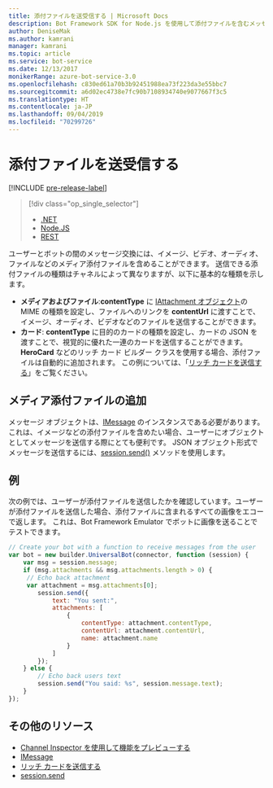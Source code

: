 ```yaml
---
title: 添付ファイルを送受信する | Microsoft Docs
description: Bot Framework SDK for Node.js を使用して添付ファイルを含むメッセージを送受信する方法について説明します。
author: DeniseMak
ms.author: kamrani
manager: kamrani
ms.topic: article
ms.service: bot-service
ms.date: 12/13/2017
monikerRange: azure-bot-service-3.0
ms.openlocfilehash: c830ed61a70b3b92451988ea73f223da3e55bbc7
ms.sourcegitcommit: a6d02ec4738e7fc90b7108934740e9077667f3c5
ms.translationtype: HT
ms.contentlocale: ja-JP
ms.lasthandoff: 09/04/2019
ms.locfileid: "70299726"
---
```

# <a name="send-and-receive-attachments"></a>添付ファイルを送受信する

[!INCLUDE [pre-release-label](../includes/pre-release-label-v3.md)]

> [!div class="op_single_selector"]
> - [.NET](../dotnet/bot-builder-dotnet-add-media-attachments.md)
> - [Node.JS](../nodejs/bot-builder-nodejs-send-receive-attachments.md)
> - [REST](../rest-api/bot-framework-rest-connector-add-media-attachments.md)

ユーザーとボットの間のメッセージ交換には、イメージ、ビデオ、オーディオ、ファイルなどのメディア添付ファイルを含めることができます。 送信できる添付ファイルの種類はチャネルによって異なりますが、以下に基本的な種類を示します。

* **メディアおよびファイル**:**contentType** に [IAttachment オブジェクト][IAttachment]の MIME の種類を設定し、ファイルへのリンクを **contentUrl** に渡すことで、イメージ、オーディオ、ビデオなどのファイルを送信することができます。
* **カード**: <!-- and custom keyboards --> **contentType** に目的のカードの種類を設定し、カードの JSON を渡すことで、視覚的に優れた一連のカードを送信することができます。 **HeroCard** などのリッチ カード ビルダー クラスを使用する場合、添付ファイルは自動的に追加されます。 この例については、「[リッチ カードを送信する](bot-builder-nodejs-send-rich-cards.md)」をご覧ください。

## <a name="add-a-media-attachment"></a>メディア添付ファイルの追加
メッセージ オブジェクトは、[IMessage][IMessage] のインスタンスである必要があります。これは、イメージなどの添付ファイルを含めたい場合、ユーザーにオブジェクトとしてメッセージを送信する際にとても便利です。 JSON オブジェクト形式でメッセージを送信するには、[session.send()][SessionSend] メソッドを使用します。 

## <a name="example"></a>例

次の例では、ユーザーが添付ファイルを送信したかを確認しています。ユーザーが添付ファイルを送信した場合、添付ファイルに含まれるすべての画像をエコーで返します。 これは、Bot Framework Emulator でボットに画像を送ることでテストできます。

```javascript
// Create your bot with a function to receive messages from the user
var bot = new builder.UniversalBot(connector, function (session) {
    var msg = session.message;
    if (msg.attachments && msg.attachments.length > 0) {
     // Echo back attachment
     var attachment = msg.attachments[0];
        session.send({
            text: "You sent:",
            attachments: [
                {
                    contentType: attachment.contentType,
                    contentUrl: attachment.contentUrl,
                    name: attachment.name
                }
            ]
        });
    } else {
        // Echo back users text
        session.send("You said: %s", session.message.text);
    }
});
```
## <a name="additional-resources"></a>その他のリソース

* [Channel Inspector を使用して機能をプレビューする][inspector]
* [IMessage][IMessage]
* [リッチ カードを送信する][SendRichCard]
* [session.send][SessionSend]

[IMessage]: http://docs.botframework.com/node/builder/chat-reference/interfaces/_botbuilder_d_.imessage
[SendRichCard]: bot-builder-nodejs-send-rich-cards.md
[SessionSend]: https://docs.botframework.com/node/builder/chat-reference/classes/_botbuilder_d_.session.html#send
[IAttachment]: https://docs.botframework.com/node/builder/chat-reference/interfaces/_botbuilder_d_.iattachment.html
[inspector]: ../bot-service-channel-inspector.md
